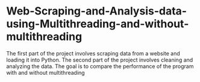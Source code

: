 # Web-Scraping-and-Analysis-data-using-Multithreading-and-without-multithreading
The first part of the project involves scraping data from a website and loading it into Python. The second part of the project involves cleaning and analyzing the data. The goal is to compare the performance of the program with and without multithreading
